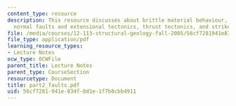 ```yaml
---
content_type: resource
description: This resource discusses about brittle material behaviour, faults ? general,
  normal faults and extensional tectonics, thrust tectonics, and strike-slip faults.
file: /media/courses/12-113-structural-geology-fall-2005/56cf7281941e834f8d1e1f7b8cbb4911_part2_faults.pdf
file_type: application/pdf
learning_resource_types:
- Lecture Notes
ocw_type: OCWFile
parent_title: Lecture Notes
parent_type: CourseSection
resourcetype: Document
title: part2_faults.pdf
uid: 56cf7281-941e-834f-8d1e-1f7b8cbb4911
---
```

